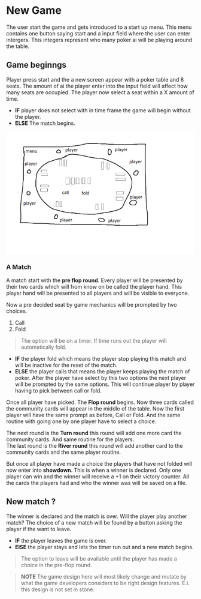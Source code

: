 # New Game
The user start the game and gets introduced to a start up menu.
This menu contains one button saying start and a input field where the user can enter intergers.
This integers represent who many poker ai will be playing around the table.

## Game beginngs
Player press start and the a new screen appear with a poker table and 8 seats.
The amount of ai the player enter into the input field will affect how many seats are occupied.
The player now select a seat within a X amount of time.
* **IF** player does not select with in time frame the game will begin without the player.
* **ELSE** The match begins.

![Poker table concept](pokertableconcept.png)

### A Match
A match start with the **pre flop round**.
Every player will be presented by their two cards which will from know on be called the player hand.
This player hand will be presented to all players and will be visible to everyone.

Now a pre decided seat by game mechanics will be prompted by two choices.
1. Call
2. Fold
> The option will be on a timer. If time runs out the player will automatically fold.
- **IF** the player fold which means the player stop playing this match and will be inactive for the reset of the match.
- **ELSE** the player calls that means the player keeps playing the match of poker.
After the player have select by this two options the next player will be prompted by the same options.
This will continue player by player having to pick between call or fold.

Once all player have picked. The **Flop round** begins. Now three cards called the community cards will appear in the middle of
the table. Now the first player will have the same prompt as before, Call or Fold.
And the same routine with going one by one player have to select a choice.

The next round is the **Turn round** this round will add one more card the community cards. And same routine for the players.<br>
The last round is the **River round** this round will add another card to the community cards and the same player routine.

But once all player have made a choice the players that have not folded will now enter into **showdown**.
This is when a winner is declared. Only one player can win and the winner will receive a +1 on their victory counter.
All the cards the players had and who the winner was will be saved on a file.

## New match ?
The winner is declared and the match is over. Will the player play another match?
The choice of a new match will be found by a button asking the player if the want to leave.
* **IF** the player leaves the game is over.
* **ElSE** the player stays and lets the timer run out and a new match begins.
> The option to leave will be available until the player has made a choice in the pre-flop round.

> **NOTE** The game design here will most likely change and mutate by what the game developers considers to be right design features.
> E.i. this design is not set in stone.

